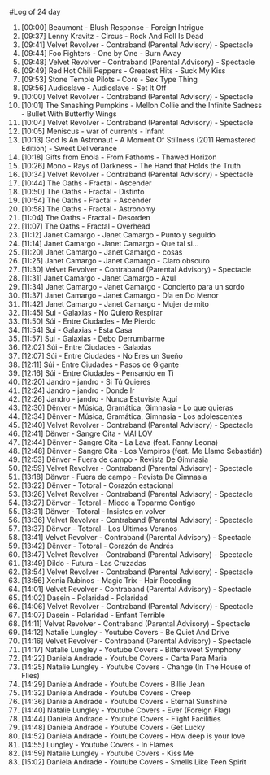 #Log of 24 day

1. [00:00] Beaumont - Blush Response - Foreign Intrigue
1. [09:37] Lenny Kravitz - Circus - Rock And Roll Is Dead
1. [09:41] Velvet Revolver - Contraband (Parental Advisory) - Spectacle
1. [09:44] Foo Fighters - One by One - Burn Away
1. [09:48] Velvet Revolver - Contraband (Parental Advisory) - Spectacle
1. [09:49] Red Hot Chili Peppers - Greatest Hits - Suck My Kiss
1. [09:53] Stone Temple Pilots - Core - Sex Type Thing
1. [09:56] Audioslave - Audioslave - Set It Off
1. [10:00] Velvet Revolver - Contraband (Parental Advisory) - Spectacle
1. [10:01] The Smashing Pumpkins - Mellon Collie and the Infinite Sadness - Bullet With Butterfly Wings
1. [10:04] Velvet Revolver - Contraband (Parental Advisory) - Spectacle
1. [10:05] Meniscus - war of currents - Infant
1. [10:13] God Is An Astronaut - A Moment Of Stillness (2011 Remastered Edition) - Sweet Deliverance
1. [10:18] Gifts from Enola - From Fathoms - Thawed Horizon
1. [10:26] Mono - Rays of Darkness - The Hand that Holds the Truth
1. [10:34] Velvet Revolver - Contraband (Parental Advisory) - Spectacle
1. [10:44] The Oaths - Fractal - Ascender
1. [10:50] The Oaths - Fractal - Distinto
1. [10:54] The Oaths - Fractal - Ascender
1. [10:58] The Oaths - Fractal - Astronomy
1. [11:04] The Oaths - Fractal - Desorden
1. [11:07] The Oaths - Fractal - Overhead
1. [11:12] Janet Camargo - Janet Camargo - Punto y seguido
1. [11:14] Janet Camargo - Janet Camargo - Que tal si...
1. [11:20] Janet Camargo - Janet Camargo - cosas
1. [11:25] Janet Camargo - Janet Camargo - Claro obscuro
1. [11:30] Velvet Revolver - Contraband (Parental Advisory) - Spectacle
1. [11:31] Janet Camargo - Janet Camargo - Azul
1. [11:34] Janet Camargo - Janet Camargo - Concierto para un sordo
1. [11:37] Janet Camargo - Janet Camargo - Día en Do Menor
1. [11:42] Janet Camargo - Janet Camargo - Mujer de mito
1. [11:45] Sui - Galaxias - No Quiero Respirar
1. [11:50] Súi - Entre Ciudades - Me Pierdo
1. [11:54] Sui - Galaxias - Esta Casa
1. [11:57] Sui - Galaxias - Debo Derrumbarme
1. [12:02] Súi - Entre Ciudades - Galaxias
1. [12:07] Súi - Entre Ciudades - No Eres un Sueño
1. [12:11] Súi - Entre Ciudades - Pasos de Gigante
1. [12:16] Súi - Entre Ciudades - Pensando en Ti
1. [12:20] Jandro - jandro - Si Tú Quieres
1. [12:24] Jandro - jandro - Donde Ir
1. [12:26] Jandro - jandro - Nunca Estuviste Aquí
1. [12:30] Dënver - Música, Gramática, Gimnasia - Lo que quieras
1. [12:34] Dënver - Música, Gramática, Gimnasia - Los adolescentes
1. [12:40] Velvet Revolver - Contraband (Parental Advisory) - Spectacle
1. [12:41] Dënver - Sangre Cita - MAI LOV
1. [12:44] Dënver - Sangre Cita - La Lava (feat. Fanny Leona)
1. [12:48] Dënver - Sangre Cita - Los Vampiros (feat. Me Llamo Sebastián)
1. [12:53] Dënver - Fuera de campo - Revista De Gimnasia
1. [12:59] Velvet Revolver - Contraband (Parental Advisory) - Spectacle
1. [13:18] Dënver - Fuera de campo - Revista De Gimnasia
1. [13:22] Dënver - Totoral - Corazón estacional
1. [13:26] Velvet Revolver - Contraband (Parental Advisory) - Spectacle
1. [13:27] Dënver - Totoral - Miedo a Toparme Contigo
1. [13:31] Dënver - Totoral - Insistes en volver
1. [13:36] Velvet Revolver - Contraband (Parental Advisory) - Spectacle
1. [13:37] Dënver - Totoral - Los Últimos Veranos
1. [13:41] Velvet Revolver - Contraband (Parental Advisory) - Spectacle
1. [13:42] Dënver - Totoral - Corazón de Andrés
1. [13:47] Velvet Revolver - Contraband (Parental Advisory) - Spectacle
1. [13:49] Dildo - Futura - Las Cruzadas
1. [13:54] Velvet Revolver - Contraband (Parental Advisory) - Spectacle
1. [13:56] Xenia Rubinos - Magic Trix - Hair Receding
1. [14:01] Velvet Revolver - Contraband (Parental Advisory) - Spectacle
1. [14:02] Dasein - Polaridad - Polaridad
1. [14:06] Velvet Revolver - Contraband (Parental Advisory) - Spectacle
1. [14:07] Dasein - Polaridad - Enfant Terrible
1. [14:11] Velvet Revolver - Contraband (Parental Advisory) - Spectacle
1. [14:12] Natalie Lungley - Youtube Covers - Be Quiet And Drive
1. [14:16] Velvet Revolver - Contraband (Parental Advisory) - Spectacle
1. [14:17] Natalie Lungley - Youtube Covers - Bittersweet Symphony
1. [14:22] Daniela Andrade - Youtube Covers - Carta Para Maria
1. [14:25] Natalie Lungley - Youtube Covers - Change (In The House of Flies)
1. [14:29] Daniela Andrade - Youtube Covers - Billie Jean
1. [14:32] Daniela Andrade - Youtube Covers - Creep
1. [14:36] Daniela Andrade - Youtube Covers - Eternal Sunshine
1. [14:40] Natalie Lungley - Youtube Covers - Ever (Foreign Flag)
1. [14:44] Daniela Andrade - Youtube Covers - Flight Facilities
1. [14:48] Daniela Andrade - Youtube Covers - Get Lucky
1. [14:52] Daniela Andrade - Youtube Covers - How deep is your love
1. [14:55] Lungley - Youtube Covers - In Flames
1. [14:59] Natalie Lungley - Youtube Covers - Kiss Me
1. [15:02] Daniela Andrade - Youtube Covers - Smells Like Teen Spirit
